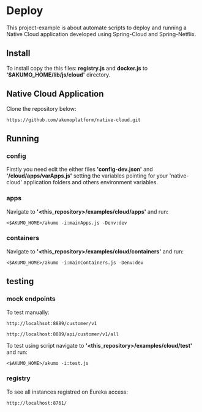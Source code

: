 # Deploy

This project-example is about automate scripts to deploy and running a Native Cloud application developed using Spring-Cloud and Spring-Netflix.

## Install

To install copy the this files: <b>registry.js</b> and <b>docker.js</b> to <b>'$AKUMO_HOME/lib/js/cloud'</b> directory.

## Native Cloud Application

Clone the repository below:

```
https://github.com/akumoplatform/native-cloud.git
```

## Running

### config
Firstly you need edit the either files <b>'config-dev.json'</b> and <b>'/cloud/apps/varApps.js'</b> setting the variables pointing for your 'native-cloud' application folders and others environment variables.

### apps

Navigate to <b>'<this_repository>/examples/cloud/apps'</b> and run:

```
<$AKUMO_HOME>/akumo -i:mainApps.js -Denv:dev
```

### containers

Navigate to <b>'<this_repository>/examples/cloud/containers'</b> and run:

```
<$AKUMO_HOME>/akumo -i:mainContainers.js -Denv:dev
```

## testing

### mock endpoints

To test manually:

```
http://localhsot:8889/customer/v1

http://localhost:8089/api/customer/v1/all
```
To test using script navigate to <b>'<this_repository>/examples/cloud/test'</b> and run:

```
<$AKUMO_HOME>/akumo -i:test.js
```

### registry

To see all instances registred on Eureka access:

```
http://localhost:8761/
```


